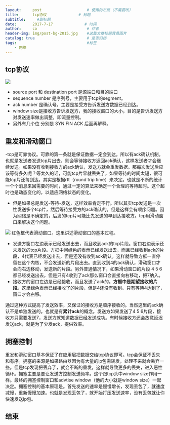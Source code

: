 ```yaml
---
layout:     post                    # 使用的布局（不需要改）
title:      tcp协议              # 标题 
subtitle:     #副标题
date:       2017-7-17              # 时间
author:     co                      # 作者
header-img: img/post-bg-2015.jpg    #这篇文章标题背景图片
catalog: true                       # 是否归档
tags:                               #标签
    - 网络
---
```

## tcp协议

![](https://gitee.com/whatplane/resource/raw/master/img/wz_20190315161643-min.png)
- source port 和 destination port 是源端口和目的端口
- sequence number 是序列号，主要用于tcp的segment。
- ack number 是确认号。主要是接受方告诉发送方数据已经到达。
- window size是接收方告诉发送方，我的接收窗口的大小，目的是告诉发送方对发送速率做出调整，即流量控制。
- 另外有几个位 分别是 SYN FIN ACK 后面再解释。

## 重发和滑动窗口
-tcp是可靠协议。可靠的第一条就是保证数据一定会到达。所以有ack确认机制。也就是发送者发送tcp片出去，则会等待接收方返回ack确认，这样发送者才会继续发送。如果没有收到接收方的ack确认，发送方就会重发数据。那每次发送后应该等待多久呢？等太久的话，可能tcp片早就丢失了，如果等待的时间太短，很可能tcp片还每到达。其实是根据rtt（round trip time）来决定。也就是不断的统计一个个消息来回需要的时间，通过一定的算法来确定一个合理的等待超时。这个超时也是动态变化的，以适应网络状态的变化。

- 但是如果总是发送-等待-发送，这样效率肯定不行。所以其实tcp发送是一次性发送多个tcp片，然后等待接受方的ack确认的。但是这样会有顺序问题。因为网络是不确定的，后发的tcp片可能比先发送的早到达接收方。tcp用滑动窗口来解决这个问题。

![](https://gitee.com/whatplane/resource/raw/master/img/zj_20190315170939.png)
红色框代表滑动窗口。这里讲述滑动窗口的基本过程。
- 发送方窗口左边表示已经发送出去，而且收到ack的tcp片段。窗口右边表示还未发送的tcp片段。方框中间绿色的表示已经发送出去，而且已经收到ack的片段，4代表已经发送出去，但是还没有收到ack确认。这样就导致方框一直停留在这个内核，不会发送新的片段出去。直到收到4的ack确认，滑动窗口才会向右边移动，发送新的片段。另外普通情况下，如果滑动窗口的片段 4 5 6都已经发送出去，但是只有4收到了ack那么窗口会直接向右移动，把7纳入。
- 接收方的窗口左边是已经接收，而且发送了ack的。**方框中是期望接收的片段**。这里绿色表示已经接收了的片段，但是4还没有收到。只有等待4达到了，窗口才会右移。

通过这种方式提高了发送效率，又保证的接收方是顺序接收的。当然这里的ack确认不是单独发送的。也就是有**累计ack**的概念。发送方如果发送了4 5 6片段，接收方只需要发送7，发送方就知道数据已经发送成功。有时候接收方还会故意延迟发送ack，就是为了少发ack，提供效率。

## 拥塞控制
重发和滑动窗口基本保证了在应用层把数据交给tcp协议即可。tcp会保证不丢失和有序。拥塞的来源是如果路由器因为有大量的ip包需转发，处理不来就会丢弃一些。但是tcp发现把丢弃了，就会不断的重发，这样就导致更多的丢失，进入恶性循环。拥塞主要是要让发送方控制发送频率。这个跟tcp头中window size作用一样。最终的拥塞控制窗口和advtise window（他的大小就是window size）一起决定。拥塞控制的基本原理是。首先发送的速率是慢慢增长，发现丢包了，就速度减慢，重新慢慢加速。也就是发现丢包了，就开始打压发送速率，没有丢包就让你快速发送ip包。

## 结束